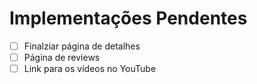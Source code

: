 # Implementações Pendentes
- [ ] Finalziar página de detalhes
- [ ] Página de reviews
- [ ] Link para os vídeos no YouTube
